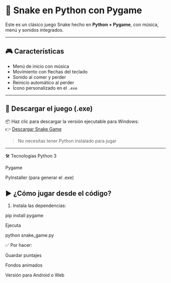 # 🐍 Snake en Python con Pygame

Este es un clásico juego Snake hecho en **Python + Pygame**, con música, menú y sonidos integrados.

---

## 🎮 Características

- Menú de inicio con música
- Movimiento con flechas del teclado
- Sonido al comer y perder
- Reinicio automático al perder
- Ícono personalizado en el `.exe`

---

## 🔽 Descargar el juego (.exe)

📦 Haz clic para descargar la versión ejecutable para Windows:  
👉 [Descargar Snake Game](https://www.dropbox.com/scl/fi/um09feejxg2hd9iar2s0q/snake_game.exe?rlkey=nb8iirry38lh7myk6pzo198co&st=0ifsofem&dl=1)

> No necesitas tener Python instalado para jugar

---

🛠 Tecnologías
Python 3

Pygame

PyInstaller (para generar el .exe)



## ▶️ ¿Cómo jugar desde el código?

1. Instala las dependencias:


pip install pygame

Ejecuta


python snake_game.py



✅ Por hacer:


Guardar puntajes

Fondos animados

Versión para Android o Web
